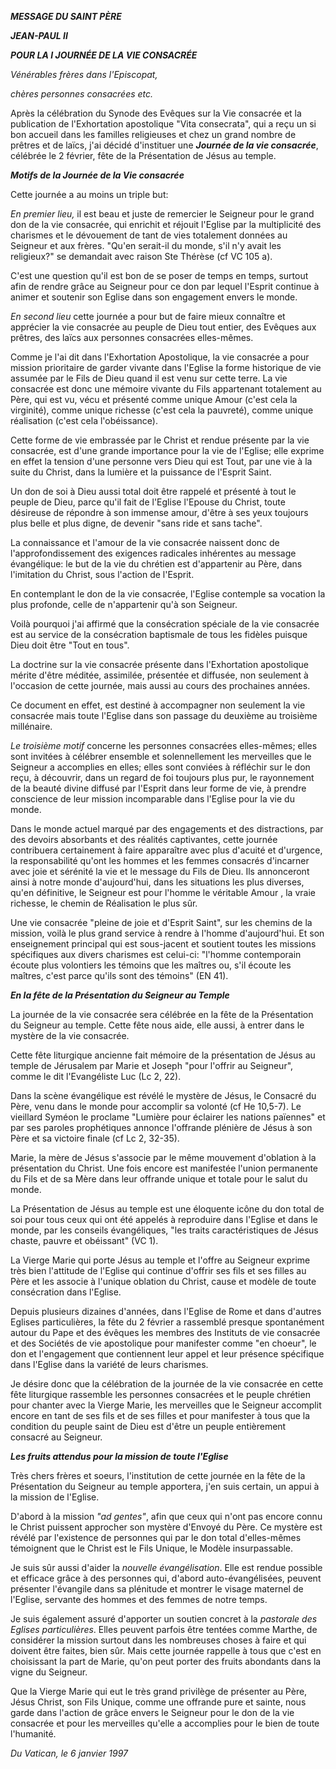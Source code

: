 ***MESSAGE DU SAINT PÈRE***

***JEAN-PAUL II***

***POUR LA I JOURNÉE DE LA VIE CONSACRÉE***

*Vénérables frères dans l'Episcopat,*

*chères personnes consacrées etc.*

Après la célébration du Synode des Evêques sur la Vie consacrée et la publication de l'Exhortation apostolique "Vita consecrata", qui a reçu un si bon accueil dans les familles religieuses et chez un grand nombre de prêtres et de laïcs, j'ai décidé d'instituer une ***Journée de la vie consacrée***, célébrée le 2 février, fête de la Présentation de Jésus au temple.

***Motifs de la Journée de la Vie consacrée***

Cette journée a au moins un triple but:

*En premier lieu,* il est beau et juste de remercier le Seigneur pour le grand don de la vie consacrée, qui enrichit et réjouit l'Eglise par la multiplicité des charismes et le dévouement de tant de vies totalement données au Seigneur et aux frères. "Qu'en serait-il du monde, s'il n'y avait les religieux?" se demandait avec raison Ste Thérèse (cf VC 105 a).

C'est une question qu'il est bon de se poser de temps en temps, surtout afin de rendre grâce au Seigneur pour ce don par lequel l'Esprit continue à animer et soutenir son Eglise dans son engagement envers le monde.

*En second lieu* cette journée a pour but de faire mieux connaître et apprécier la vie consacrée au peuple de Dieu tout entier, des Evêques aux prêtres, des laïcs aux personnes consacrées elles-mêmes.

Comme je l'ai dit dans l'Exhortation Apostolique, la vie consacrée a pour mission prioritaire de garder vivante dans l'Eglise la forme historique de vie assumée par le Fils de Dieu quand il est venu sur cette terre. La vie consacrée est donc une mémoire vivante du Fils appartenant totalement au Père, qui est vu, vécu et présenté comme unique Amour (c'est cela la virginité), comme unique richesse (c'est cela la pauvreté), comme unique réalisation (c'est cela l'obéissance).

Cette forme de vie embrassée par le Christ et rendue présente par la vie consacrée, est d'une grande importance pour la vie de l'Eglise; elle exprime en effet la tension d'une personne vers Dieu qui est Tout, par une vie à la suite du Christ, dans la lumière et la puissance de l'Esprit Saint.

Un don de soi à Dieu aussi total doit être rappelé et présenté à tout le peuple de Dieu, parce qu'il fait de l'Eglise l'Epouse du Christ, toute désireuse de répondre à son immense amour, d'être à ses yeux toujours plus belle et plus digne, de devenir "sans ride et sans tache".

La connaissance et l'amour de la vie consacrée naissent donc de l'approfondissement des exigences radicales inhérentes au message évangélique: le but de la vie du chrétien est d'appartenir au Père, dans l'imitation du Christ, sous l'action de l'Esprit.

En contemplant le don de la vie consacrée, l'Eglise contemple sa vocation la plus profonde, celle de n'appartenir qu'à son Seigneur.

Voilà pourquoi j'ai affirmé que la consécration spéciale de la vie consacrée est au service de la consécration baptismale de tous les fidèles puisque Dieu doit être "Tout en tous".

La doctrine sur la vie consacrée présente dans l'Exhortation apostolique mérite d'être méditée, assimilée, présentée et diffusée, non seulement à l'occasion de cette journée, mais aussi au cours des prochaines années.

Ce document en effet, est destiné à accompagner non seulement la vie consacrée mais toute l'Eglise dans son passage du deuxième au troisième millénaire.

*Le troisième motif* concerne les personnes consacrées elles-mêmes; elles sont invitées à célébrer ensemble et solennellement les merveilles que le Seigneur a accomplies en elles; elles sont conviées à réfléchir sur le don reçu, à découvrir, dans un regard de foi toujours plus pur, le rayonnement de la beauté divine diffusé par l'Esprit dans leur forme de vie, à prendre conscience de leur mission incomparable dans l'Eglise pour la vie du monde.

Dans le monde actuel marqué par des engagements et des distractions, par des devoirs absorbants et des réalités captivantes, cette journée contribuera certainement à faire apparaître avec plus d'acuité et d'urgence, la responsabilité qu'ont les hommes et les femmes consacrés d'incarner avec joie et sérénité la vie et le message du Fils de Dieu. Ils annonceront ainsi à notre monde d'aujourd'hui, dans les situations les plus diverses, qu'en définitive, le Seigneur est pour l'homme le véritable Amour , la vraie richesse, le chemin de Réalisation le plus sûr.

Une vie consacrée "pleine de joie et d'Esprit Saint", sur les chemins de la mission, voilà le plus grand service à rendre à l'homme d'aujourd'hui. Et son enseignement principal qui est sous-jacent et soutient toutes les missions spécifiques aux divers charismes est celui-ci: "l'homme contemporain écoute plus volontiers les témoins que les maîtres ou, s'il écoute les maîtres, c'est parce qu'ils sont des témoins" (EN 41).

***En la fête de la Présentation du Seigneur au Temple***

La journée de la vie consacrée sera célébrée en la fête de la Présentation du Seigneur au temple. Cette fête nous aide, elle aussi, à entrer dans le mystère de la vie consacrée.

Cette fête liturgique ancienne fait mémoire de la présentation de Jésus au temple de Jérusalem par Marie et Joseph "pour l'offrir au Seigneur", comme le dit l'Evangéliste Luc (Lc 2, 22).

Dans la scène évangélique est révélé le mystère de Jésus, le Consacré du Père, venu dans le monde pour accomplir sa volonté (cf He 10,5-7). Le vieillard Syméon le proclame "Lumière pour éclairer les nations païennes" et par ses paroles prophétiques annonce l'offrande plénière de Jésus à son Père et sa victoire finale (cf Lc 2, 32-35).

Marie, la mère de Jésus s'associe par le même mouvement d'oblation à la présentation du Christ. Une fois encore est manifestée l'union permanente du Fils et de sa Mère dans leur offrande unique et totale pour le salut du monde.

La Présentation de Jésus au temple est une éloquente icône du don total de soi pour tous ceux qui ont été appelés à reproduire dans l'Eglise et dans le monde, par les conseils évangéliques, "les traits caractéristiques de Jésus chaste, pauvre et obéissant" (VC 1).

La Vierge Marie qui porte Jésus au temple et l'offre au Seigneur exprime très bien l'attitude de l'Eglise qui continue d'offrir ses fils et ses filles au Père et les associe à l'unique oblation du Christ, cause et modèle de toute consécration dans l'Eglise.

Depuis plusieurs dizaines d'années, dans l'Eglise de Rome et dans d'autres Eglises particulières, la fête du 2 février a rassemblé presque spontanément autour du Pape et des évêques les membres des Instituts de vie consacrée et des Sociétés de vie apostolique pour manifester comme "en choeur", le don et l'engagement que contiennent leur appel et leur présence spécifique dans l'Eglise dans la variété de leurs charismes.

Je désire donc que la célébration de la journée de la vie consacrée en cette fête liturgique rassemble les personnes consacrées et le peuple chrétien pour chanter avec la Vierge Marie, les merveilles que le Seigneur accomplit encore en tant de ses fils et de ses filles et pour manifester à tous que la condition du peuple saint de Dieu est d'être un peuple entièrement consacré au Seigneur.

***Les fruits attendus pour la mission de toute l'Eglise***

Très chers frères et soeurs, l'institution de cette journée en la fête de la Présentation du Seigneur au temple apportera, j'en suis certain, un appui à la mission de l'Eglise.

D'abord à la mission *"ad gentes"*, afin que ceux qui n'ont pas encore connu le Christ puissent approcher son mystère d'Envoyé du Père. Ce mystère est révélé par l'existence de personnes qui par le don total d'elles-mêmes témoignent que le Christ est le Fils Unique, le Modèle insurpassable.

Je suis sûr aussi d'aider la *nouvelle évangélisation*. Elle est rendue possible et efficace grâce à des personnes qui, d'abord auto-évangélisées, peuvent présenter l'évangile dans sa plénitude et montrer le visage maternel de l'Eglise, servante des hommes et des femmes de notre temps.

Je suis également assuré d'apporter un soutien concret à la *pastorale des Eglises particulières*. Elles peuvent parfois être tentées comme Marthe, de considérer la mission surtout dans les nombreuses choses à faire et qui doivent être faites, bien sûr. Mais cette journée rappelle à tous que c'est en choisissant la part de Marie, qu'on peut porter des fruits abondants dans la vigne du Seigneur.

Que la Vierge Marie qui eut le très grand privilège de présenter au Père, Jésus Christ, son Fils Unique, comme une offrande pure et sainte, nous garde dans l'action de grâce envers le Seigneur pour le don de la vie consacrée et pour les merveilles qu'elle a accomplies pour le bien de toute l'humanité.

*Du Vatican, le 6 janvier 1997*